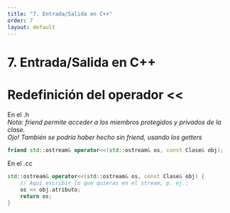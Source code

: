 ```yaml
---
title: "7. Entrada/Salida en C++"
order: 7
layout: default
---
```


# **7. Entrada/Salida en C++**

# Redefinición del operador <<
En el .h \
*Nota: friend permite acceder a los miembros protegidos y privados de la clase.* \
*Ojo! También se podría haber hecho sin friend, usando los getters*
```cpp
friend std::ostream& operator<<(std::ostream& os, const Clase& obj);
```

En el .cc
```cpp
std::ostream& operator<<(std::ostream& os, const Clase& obj) {
    // Aquí escribir lo que quieras en el stream, p. ej.:
    os << obj.atributo;  
    return os;
}
```